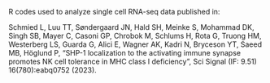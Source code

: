 R codes used to analyze single cell RNA-seq data published in: 

Schmied L, Luu TT, Søndergaard JN, Hald SH, Meinke S, Mohammad DK, Singh SB, Mayer C, Casoni GP, Chrobok M, Schlums H, Rota G, Truong HM, Westerberg LS, Guarda G, Alici E, Wagner AK, Kadri N, Bryceson YT, Saeed MB, Höglund P, “SHP-1 localization to the activating immune synapse promotes NK cell tolerance in MHC class I deficiency”, Sci Signal (IF: 9.51) 16(780):eabq0752 (2023).

